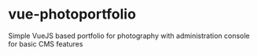 # vue-photoportfolio
Simple VueJS based portfolio for photography with administration console for basic CMS features

